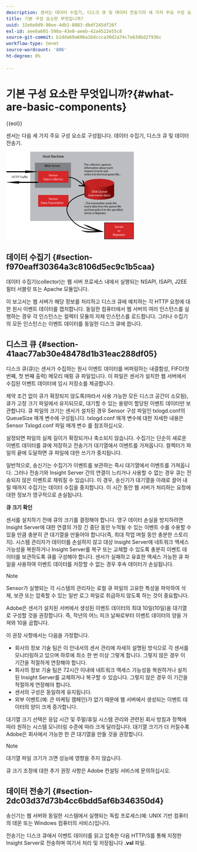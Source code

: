 ```yaml
---
description: 센서는 데이터 수집기, 디스크 큐 및 데이터 전송기의 세 가지 주요 구성 요소로 구성됩니다.
title: 기본 구성 요소란 무엇입니까?
uuid: 32e6e8d9-90ee-4db1-8883-dbdf245df26f
exl-id: aee6a601-590a-43e0-aeeb-42a4522e55c8
source-git-commit: b1dda69a606a16dccca30d2a74c7e63dbd27936c
workflow-type: tm+mt
source-wordcount: '806'
ht-degree: 0%

---
```


# 기본 구성 요소란 무엇입니까?{#what-are-basic-components}

{{eol}}

센서는 다음 세 가지 주요 구성 요소로 구성됩니다. 데이터 수집기, 디스크 큐 및 데이터 전송기.

![](assets/Visual-Sensor.png)

## 데이터 수집기 {#section-f970eaff30364a3c8106d5ec9c1b5caa}

데이터 수집기(collector)는 웹 서버 프로세스 내에서 실행되는 NSAPI, ISAPI, J2EE 필터 서블릿 또는 Apache 모듈입니다.

이 보고서는 웹 서버가 해당 정보를 처리하고 디스크 큐에 예치하는 각 HTTP 요청에 대한 원시 이벤트 데이터를 캡처합니다. 동일한 컴퓨터에서 웹 서버의 여러 인스턴스를 실행하는 경우 각 인스턴스는 컬렉터 모듈의 자체 인스턴스를 로드합니다. 그러나 수집기의 모든 인스턴스는 이벤트 데이터를 동일한 디스크 큐에 씁니다.

## 디스크 큐 {#section-41aac77ab30e48478d1b31eac288df05}

디스크 큐(큐)는 센서가 수집하는 원시 이벤트 데이터를 버퍼링하는 내결함성, FIFO(첫 번째, 첫 번째 출력) 메모리 매핑 큐 파일입니다. 이 파일은 센서가 설치한 웹 서버에서 수집된 이벤트 데이터에 임시 저장소를 제공합니다.

제약 조건 없이 큐가 확장되지 않도록(따라서 사용 가능한 모든 디스크 공간이 소모됨), 큐가 고정 크기 파일에서 유지되므로, 대기할 수 있는 용량이 할당된 이벤트 데이터만 보관합니다. 큐 파일의 크기는 센서가 설치된 경우 Sensor 구성 파일인 txlogd.conf의 QueueSize 매개 변수에 구성됩니다. txlogd.conf 매개 변수에 대한 자세한 내용은 Sensor Txlogd.conf 파일 매개 변수 를 참조하십시오.

설정되면 파일의 실제 길이가 확장되거나 축소되지 않습니다. 수집기는 단순히 새로운 이벤트 데이터를 큐에 저장하고 전송기가 대기열에서 이벤트를 가져옵니다. 컬렉터가 파일의 끝에 도달하면 큐 파일에 대한 쓰기가 중지됩니다.

일반적으로, 송신기는 수집기가 이벤트를 보관하는 즉시 대기열에서 이벤트를 가져옵니다. 그러나 전송기와 Insight Server 간의 연결이 느리거나 사용할 수 없는 경우 큐는 전송되지 않은 이벤트로 채워질 수 있습니다. 이 경우, 송신기가 대기열을 아래로 끌어 내릴 때까지 수집기는 데이터 수집을 중지합니다. 이 시간 동안 웹 서버가 처리하는 요청에 대한 정보가 영구적으로 손실됩니다.

**큐 크기 확인**

센서를 설치하기 전에 큐의 크기를 결정해야 합니다. 영구 데이터 손실을 방지하려면 Insight Server에 대한 연결의 가장 긴 중단 동안 누적될 수 있는 이벤트 수를 수용할 수 있을 만큼 충분히 큰 대기열을 만들어야 합니다(즉, 최대 작업 며칠 동안 충분한 스토리지). 시스템 관리자가 데이터를 손실하지 않고 대상 Insight Server에 네트워크 액세스 가능성을 복원하거나 Insight Server를 복구 또는 교체할 수 있도록 충분히 이벤트 데이터를 보관하도록 큐를 구성해야 합니다. 센서가 실패하고 유효한 액세스 가능한 큐 파일을 사용하여 이벤트 데이터를 저장할 수 없는 경우 후속 데이터가 손실됩니다.

>[!NOTE]
>
>Sensor가 실행되는 각 시스템의 관리자는 로컬 큐 파일의 고유한 특성을 파악하여 삭제, 보관 또는 압축할 수 있는 일반 로그 파일로 취급하지 않도록 하는 것이 중요합니다.

Adobe은 센서가 설치된 서버에서 생성된 이벤트 데이터의 최대 10일(10일)을 대기열로 구성할 것을 권장합니다. 즉, 작년의 어느 피크 날짜로부터 이벤트 데이터의 양을 가져와 10을 곱합니다.

이 권장 사항에서는 다음을 가정합니다.

* 회사의 정보 기술 팀은 이 안내서의 센서 관리에 자세히 설명된 방식으로 각 센서를 모니터링하고 있으며 하루에 최소 한 번 이상 그렇게 합니다. 그렇지 않은 경우 이 기간을 적절하게 연장해야 합니다.
* 회사의 정보 기술 팀은 72시간 이내에 네트워크 액세스 가능성을 복원하거나 설치된 Insight Server를 교체하거나 복구할 수 있습니다. 그렇지 않은 경우 이 기간을 적절하게 연장해야 합니다.
* 센서의 구성은 동일하게 유지됩니다.
* 외부 이벤트(예: 큰 마케팅 캠페인)가 없기 때문에 웹 서버에서 생성되는 이벤트 데이터의 양이 크게 증가합니다.

대기열 크기 선택은 응답 시간 및 주말/휴일 시스템 관리와 관련된 회사 방침과 정책에 따라 원하는 시스템 모니터링 수준에 따라 크게 달라집니다. 대기열 크기가 더 커질수록 Adobe은 회사에서 가능한 한 큰 대기열을 만들 것을 권장합니다.

>[!NOTE]
>
>대기열 파일 크기가 크면 성능에 영향을 주지 않습니다.

큐 크기 조정에 대한 추가 권장 사항은 Adobe 컨설팅 서비스에 문의하십시오.

## 데이터 전송기 {#section-2dc03d37d73b4cc6bdd5af6b346350d4}

송신기는 웹 서버와 동일한 시스템에서 실행되는 독립 프로세스(예: UNIX 기반 컴퓨터의 데몬 또는 Windows 컴퓨터의 서비스)입니다.

전송기는 디스크 큐에서 이벤트 데이터를 읽고 압축한 다음 HTTP/S를 통해 지정한 Insight Server로 전송하며 여기서 처리 및 저장됩니다 **.vsl** 파일.
